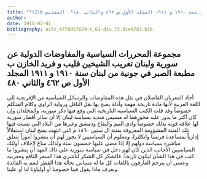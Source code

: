 ```yaml
---
title: "*مخطوطات ومطبوعات : مجموعة المحررات السياسية والمفاوضات الدولية عن سورية ولبنان تعريب الشيخين فليب و فريد الخازن ب مطبعة الصبر في جونية من لبنان سنة ١٩١٠ و ١٩١١ المجلد الأول ص ٤٦٢ والثاني ٤٨٠*. المقتبس 6(2)"
author: 
date: 1911-02-01
bibliography: oclc_4770057679-i_61-div_73.d1e4783.bib
---
```




##  مجموعة   المحررات السياسية والمفاوضات الدولية عن سورية ولبنان  تعريب الشيخين  فليب  و  فريد الخازن   ب  مطبعة الصبر  في  جونية  من  لبنان  سنة  ١٩١٠  و  ١٩١١  المجلد الأول ص  ٤٦٢  والثاني  ٤٨٠ 


 أجاد المعربان الفاضلان في نقل هذه المفاوضات والرسائل السياسية من الإفرنجية إلى اللغة العربية لأنها مادة تاريخة مهمة وأدلة يصح بها نقل الناقل ورواية الراوي وكلام المتكلم خصوصاً وقد قلت الكتب السياسية التاريخية التي وقع فيها ذكر سورية. والمجلدان وإن كان أكثر ما يدور عليه محورهما له مسيس شديد بسياسة لبنان إلا أن سائر أقطار سورية لها علاقة قوية بذلك خصوصاً وادي التيم والبقاع ودمشق وغيرها من البلاد التي نشبت فيها تلك الفتنة المشؤومة المعروفة بفتنة ال  ستين  ١٨٦٠  م التي انتهت بمنح لبنان   استقلالاً إدارياً بمساعدة فرنسا وانكلترا، ومعلوم أن السياسيين لا يجوز لهم أن ينشروا أموراً تتعلق مباشرة بسياسة دولهم إلا إذا مضى عليها  خمسون  سنة ولذلك ساغ لإخلاف أولئك السياسيين الأجانب الذين كان لهم دخل في سياسة سورية على   ذاك العهد أن ينشروا ما كتب في هذا الشأن ليكون تاريخاً، فالشكر كل الشكر لناشري هذا السفر النافع ومعربيه وعسى أن يترجم العارفون باللغات كل ما له مساس بحالة هذا القطر لتعم به الفائدة ونعرف ماذا يقول فينا خصومنا أو أولياؤنا لنا أو علينا. 
